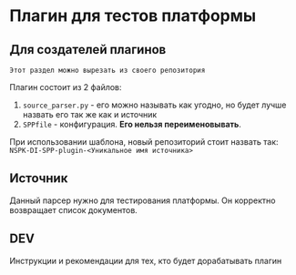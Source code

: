 # Плагин для тестов платформы

## Для создателей плагинов

`Этот раздел можно вырезать из своего репозитория`

Плагин состоит из 2 файлов:

1. `source_parser.py` - его можно называть как угодно, но будет лучше назвать его так же как и источник
2. `SPPfile` - конфигурация. **Его нельзя переименовывать**.

При использовании шаблона, новый репозиторий стоит назвать так:
`NSPK-DI-SPP-plugin-<Уникальное имя источника>`

## Источник

Данный парсер нужно для тестирования платформы.
Он корректно возвращает список документов.

## DEV

Инструкции и рекомендации для тех, кто будет дорабатывать плагин
